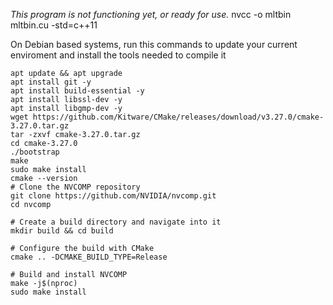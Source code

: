 *This program is not functioning yet, or ready for use.*
nvcc -o mltbin mltbin.cu -std=c++11

On Debian based systems, run this commands to update your current enviroment
and install the tools needed to compile it 

```
apt update && apt upgrade
apt install git -y
apt install build-essential -y
apt install libssl-dev -y
apt install libgmp-dev -y
wget https://github.com/Kitware/CMake/releases/download/v3.27.0/cmake-3.27.0.tar.gz
tar -zxvf cmake-3.27.0.tar.gz
cd cmake-3.27.0
./bootstrap
make
sudo make install
cmake --version
# Clone the NVCOMP repository
git clone https://github.com/NVIDIA/nvcomp.git
cd nvcomp

# Create a build directory and navigate into it
mkdir build && cd build

# Configure the build with CMake
cmake .. -DCMAKE_BUILD_TYPE=Release

# Build and install NVCOMP
make -j$(nproc)
sudo make install

```
